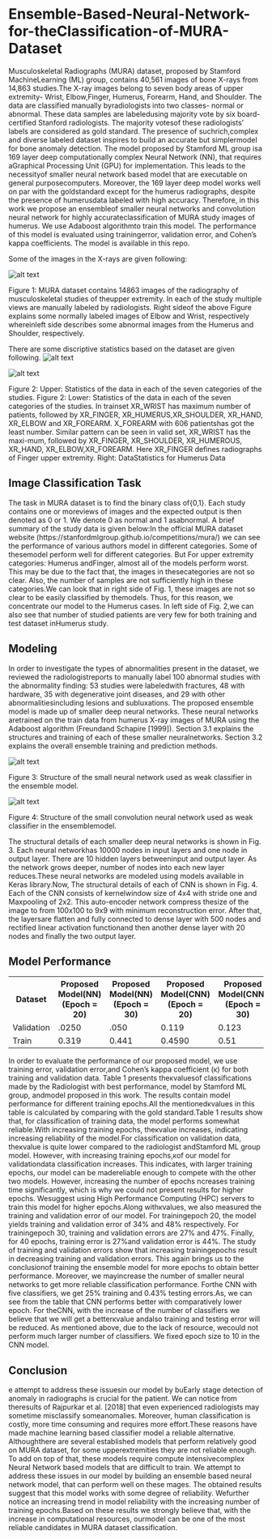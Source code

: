 # Ensemble-Based-Neural-Network-for-theClassification-of-MURA-Dataset
Musculoskeletal Radiographs (MURA) dataset, proposed by Stamford MachineLearning (ML) group, contains 40,561 images of bone X-rays from 14,863 studies.The X-ray images belong to seven body areas of upper extremity- Wrist, Elbow,Finger, Humerus, Forearm, Hand, and Shoulder. The data are classified manually byradiologists into two classes- normal or abnormal. These data samples are labeledusing majority vote by six board-certified Stanford radiologists. The majority votesof these radiologists’ labels are considered as gold standard. The presence of suchrich,complex and diverse labeled dataset inspires to build an accurate but simplermodel for bone anomaly detection. The model proposed by Stamford ML group isa 169 layer deep computationally complex Neural Network (NN), that requires aGraphical Processing Unit (GPU) for implementation. This leads to the necessityof smaller neural network based model that are executable on general purposecomputers. Moreover, the 169 layer deep model works well on par with the goldstandard except for the humerus radiographs, despite the presence of humerusdata labeled with high accuracy. Therefore, in this work we propose an ensembleof smaller neural networks and convolution neural network for highly accurateclassification of MURA study images of humerus.  We use Adaboost algorithmto train this model.  The performance of this model is evaluated using trainingerror, validation error, and Cohen’s kappa coefficients. The model is available in this repo.


Some of the images in the X-rays are given following:

![alt text](xray.JPG?raw=true "Figure 01: X-ray image data samples")

Figure 1: MURA dataset contains 14863 images of the radiography of musculoskeletal studies of theupper extremity. In each of the study multiple views are manually labeled by radiologists. Right sideof the above Figure explains some normally labeled images of Elbow and Wrist, respectively whereinleft side describes some abnormal images from the Humerus and Shoulder, respectively. 

There are some discriptive statistics based on the dataset are given following. 
![alt text](std.JPG?raw=true "Figure 01: X-ray image data samples")

![alt text](stdhum.JPG?raw=true "Figure 01: X-ray image data samples") 

Figure  2:  Upper:  Statistics  of  the  data  in  each  of  the  seven  categories  of  the  studies. Figure  2:  Lower:  Statistics  of  the  data  in  each  of  the  seven  categories  of  the  studies.   In  trainset XR_WRIST has maximum number of patients, followed by XR_FINGER, XR_HUMERUS,XR_SHOULDER, XR_HAND, XR_ELBOW and XR_FOREARM. X_FOREARM with 606 patientshas  got  the  least  number.   Similar  pattern  can  be  seen  in  valid  set,  XR_WRIST  has  the  maxi-mum, followed by XR_FINGER, XR_SHOULDER, XR_HUMEROUS, XR_HAND, XR_ELBOW,XR_FOREARM. Here XR_FINGER defines radiographs of Finger upper extremity.  Right: DataStatistics for Humerus Data

<h2> Image Classification Task</h2>
<p1>The task in MURA dataset is to find the binary class of{0,1}.  Each study contains one or moreviews of images and the expected output is then denoted as 0 or 1. We denote 0 as normal and 1 asabnormal. A brief summary of the study data is given below:In the official MURA dataset website (https://stanfordmlgroup.github.io/competitions/mura/) we can see the performance of various authors model in different categories. Some of thesemodel perform well for different categories.  But For upper extremity categories:  Humerus andFinger, almost all of the models perform worst. This may be due to the fact that, the images in thesecategories are not so clear. Also, the number of samples are not sufficiently high in these categories.We can look that in right side of Fig. 1, these images are not so clear to be easily classified by themodels. Thus, for this reason, we concentrate our model to the Humerus cases. In left side of Fig. 2,we can also see that number of studied patients are very few for both training and test dataset inHumerus study. </p1> 

<h2>Modeling</h2>
<p1>In order to investigate the types of abnormalities present in the dataset, we reviewed the radiologistreports to manually label 100 abnormal studies with the abnormality finding: 53 studies were labeledwith fractures, 48 with hardware, 35 with degenerative joint diseases, and 29 with other abnormalitiesincluding lesions and subluxations.
The proposed ensemble model is made up of smaller deep neural networks. These neural networks aretrained on the train data from humerus X-ray images of MURA using the Adaboost algorithm (Freundand Schapire [1999]). Section 3.1 explains the structures and training of each of these smaller neuralnetworks. Section 3.2 explains the overall ensemble training and prediction methods.
  </p1>
<p2>


![alt text](NN_architecture.JPG?raw=true "Figure 01: X-ray image data samples") 

Figure 3: Structure of the small neural network used as weak classifier in the ensemble model.

![alt text](rgbo1.JPG?raw=true "Figure 01: X-ray image data samples") 

Figure 4: Structure of the small convolution neural network used as weak classifier in the ensemblemodel.

The structural details of each smaller deep neural networks is shown in Fig. 3. Each neural networkhas 10000 nodes in input layers and one node in output layer. There are 10 hidden layers betweeninput and output layer. As the network grows deeper, number of nodes into each new layer reduces.These neural networks are modeled using models available in Keras library.Now, The structural details of each of CNN is shown in Fig. 4. Each of the CNN consists of kernelwindow size of 4x4 with stride one and Maxpooling of 2x2. This auto-encoder network compress thesize of the image to from 100x100 to 9x9 with minimum reconstruction error. After that, the layersare flatten and fully connected to dense layer with 500 nodes and rectified linear activation functionand then another dense layer with 20 nodes and finally the two output layer.

</p2>

<h2> Model Performance</h2>

<table style="width:100%">
  <tr>
    <th>Dataset</th> <th>Proposed Model(NN)(Epoch = 20) </th>
    </th> <th>Proposed Model(NN)(Epoch = 30) </th>
    </th> <th>Proposed Model(CNN)(Epoch = 20) </th>
    </th> <th>Proposed Model(CNN)(Epoch = 30) </th>
  </tr>
  <tr>
  <td>Validation</td><td>.0250</td><td> .050</td><td> 0.119</td><td> 0.123</td>
  </tr>
  <tr>
    <td>Train </td><td> 0.319</td><td> 0.441</td><td>0.4590</td><td> 0.51</td>
  </tr>
</table>

In order to evaluate the performance of our proposed model, we use training error, validation error,and Cohen’s kappa coefficient (κ) for both training and validation data. Table 1 presents theκvaluesof classifications made by the Radiologist with best performance, model by Stamford ML group, andmodel proposed in this work. The results contain model performance for different training epochs.All the mentionedκvalues in this table is calculated by comparing with the gold standard.Table 1 results show that, for classification of training data, the model performs somewhat reliable.With increasing training epochs, theκvalue increases, indicating increasing reliability of the model.For classification on validation data, theκvalue is quite lower compared to the radiologist andStamford ML group model. However, with increasing training epochs,κof our model for validationdata classification increases.  This indicates, with larger training epochs, our model can be madereliable enough to compete with the other two models. However, increasing the number of epochs ncreases training time significantly, which is why we could not present results for higher epochs. Wesuggest using High Performance Computing (HPC) servers to train this model for higher epochs.Along withκvalues, we also measured the training and validation error of our model. For trainingepoch 20, the model yields training and validation error of 34% and 48% respectively. For trainingepoch 30, training and validation errors are 27% and 47%. Finally, for 40 epochs, training error is 27%and validation error is 44%. The study of training and validation errors show that increasing trainingepochs result in decreasing training and validation errors.  This again brings us to the conclusionof training the ensemble model for more epochs to obtain better performance. Moreover, we mayincrease the number of smaller neural networks to get more reliable classification performance. Forthe CNN with five classifiers, we get 25% training and 0.43% testing errors.As, we can see from the table that CNN performs better with comparatively lower epoch. For theCNN, with the increase of the number of classifiers we believe that we will get a betterκvalue andalso training and testing error will be reduced. As mentioned above, due to the lack of resource, wecould not perform much larger number of classifiers. We fixed epoch size to 10 in the CNN model.

<h2>Conclusion</h2>
e attempt to address these issuesin our model by buEarly stage detection of anomaly in radiographs is crucial for the patient. We can notice from theresults of Rajpurkar et al. [2018] that even experienced radiologists may sometime misclassify someanomalies. Moreover, human classification is costly, more time consuming and requires more effort.These reasons have made machine learning based classifier model a reliable alternative. Althoughthere are several established models that perform relatively good on MURA dataset, for some upperextremities they are not reliable enough. To add on top of that, these models require compute intensivecomplex Neural Network based models that are difficult to train. We attempt to address these issues in our model by building an ensemble based neural network model, that can perform well on these mages.  The obtained results suggest that this model works with some degree of reliability.  Wefurther notice an increasing trend in model reliability with the increasing number of training epochs.Based on these results we strongly believe that, with the increase in computational resources, ourmodel can be one of the most reliable candidates in MURA dataset classification.
